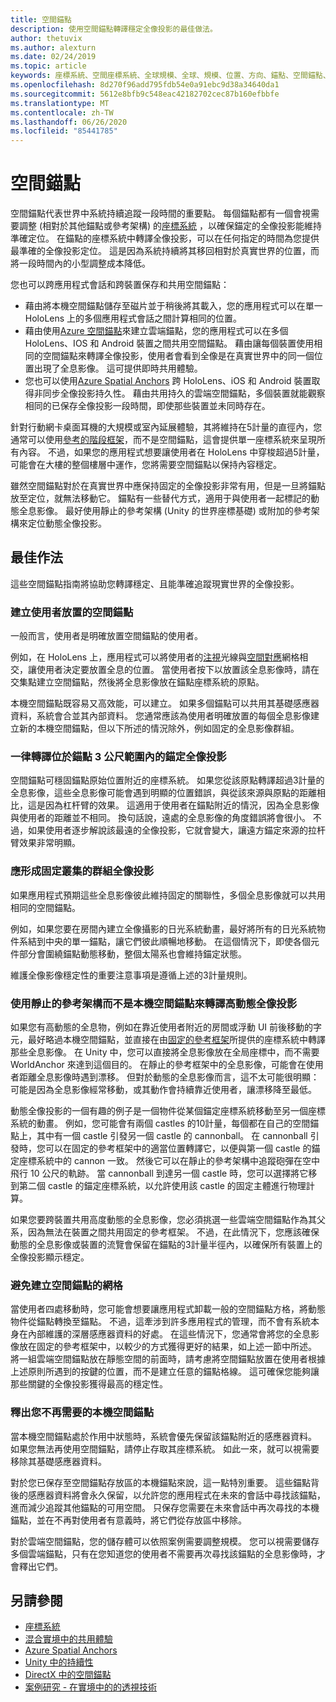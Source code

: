 ```yaml
---
title: 空間錨點
description: 使用空間錨點轉譯穩定全像投影的最佳做法。
author: thetuvix
ms.author: alexturn
ms.date: 02/24/2019
ms.topic: article
keywords: 座標系統、空間座標系統、全球規模、全球、規模、位置、方向、錨點、空間錨點、已全球鎖定、正進行全球鎖定、持續性、共用
ms.openlocfilehash: 8d270f96add795fdb54e0a91ebc9d38a34640da1
ms.sourcegitcommit: 5612e8bfb9c548eac42182702cec87b160efbbfe
ms.translationtype: MT
ms.contentlocale: zh-TW
ms.lasthandoff: 06/26/2020
ms.locfileid: "85441785"
---
```

# <a name="spatial-anchors"></a>空間錨點

空間錨點代表世界中系統持續追蹤一段時間的重要點。 每個錨點都有一個會視需要調整 (相對於其他錨點或參考架構) 的[座標系統](coordinate-systems.md) ，以確保錨定的全像投影能維持準確定位。  在錨點的座標系統中轉譯全像投影，可以在任何指定的時間為您提供最準確的全像投影定位。 這是因為系統持續將其移回相對於真實世界的位置，而將一段時間內的小型調整成本降低。

您也可以跨應用程式會話和跨裝置保存和共用空間錨點：
* 藉由將本機空間錨點儲存至磁片並于稍後將其載入，您的應用程式可以在單一 HoloLens 上的多個應用程式會話之間計算相同的位置。
* 藉由使用<a href="https://docs.microsoft.com/azure/spatial-anchors/overview" target="_blank">Azure 空間錨點</a>來建立雲端錨點，您的應用程式可以在多個 HoloLens、IOS 和 Android 裝置之間共用空間錨點。 藉由讓每個裝置使用相同的空間錨點來轉譯全像投影，使用者會看到全像是在真實世界中的同一個位置出現了全息影像。 這可提供即時共用體驗。
* 您也可以使用<a href="https://docs.microsoft.com/azure/spatial-anchors/overview" target="_blank">Azure Spatial Anchors</a> 跨 HoloLens、iOS 和 Android 裝置取得非同步全像投影持久性。 藉由共用持久的雲端空間錨點，多個裝置就能觀察相同的已保存全像投影一段時間，即使那些裝置並未同時存在。

針對行動網卡桌面耳機的大規模或室內延展體驗，其將維持在5計量的直徑內，您通常可以使用[參考的階段框架](coordinate-systems.md#stage-frame-of-reference)，而不是空間錨點，這會提供單一座標系統來呈現所有內容。 不過，如果您的應用程式想要讓使用者在 HoloLens 中穿梭超過5計量，可能會在大樓的整個樓層中運作，您將需要空間錨點以保持內容穩定。

雖然空間錨點對於在真實世界中應保持固定的全像投影非常有用，但是一旦將錨點放至定位，就無法移動它。 錨點有一些替代方式，適用于與使用者一起標記的動態全息影像。 最好使用靜止的參考架構 (Unity 的世界座標基礎) 或附加的參考架構來定位動態全像投影。

## <a name="best-practices"></a>最佳作法

這些空間錨點指南將協助您轉譯穩定、且能準確追蹤現實世界的全像投影。

### <a name="create-spatial-anchors-where-users-place-them"></a>建立使用者放置的空間錨點

一般而言，使用者是明確放置空間錨點的使用者。

例如，在 HoloLens 上，應用程式可以將使用者的[注視](gaze-and-commit.md)光線與[空間對應](spatial-mapping.md)網格相交，讓使用者決定要放置全息的位置。 當使用者按下以放置該全息影像時，請在交集點建立空間錨點，然後將全息影像放在錨點座標系統的原點。

本機空間錨點既容易又高效能，可以建立。 如果多個錨點可以共用其基礎感應器資料，系統會合並其內部資料。 您通常應該為使用者明確放置的每個全息影像建立新的本機空間錨點，但以下所述的情況除外，例如固定的全息影像群組。

### <a name="always-render-anchored-holograms-within-3-meters-of-their-anchor"></a>一律轉譯位於錨點 3 公尺範圍內的錨定全像投影

空間錨點可穩固錨點原始位置附近的座標系統。 如果您從該原點轉譯超過3計量的全息影像，這些全息影像可能會遇到明顯的位置錯誤，與從該來源與原點的距離相比，這是因為杠杆臂的效果。 這適用于使用者在錨點附近的情況，因為全息影像與使用者的距離並不相同。 換句話說，遠處的全息影像的角度錯誤將會很小。 不過，如果使用者逐步解說該最遠的全像投影，它就會變大，讓遠方錨定來源的拉杆臂效果非常明顯。

### <a name="group-holograms-that-should-form-a-rigid-cluster"></a>應形成固定叢集的群組全像投影

如果應用程式預期這些全息影像彼此維持固定的關聯性，多個全息影像就可以共用相同的空間錨點。

例如，如果您要在房間內建立全像攝影的日光系統動畫，最好將所有的日光系統物件系結到中央的單一錨點，讓它們彼此順暢地移動。 在這個情況下，即使各個元件部分會圍繞錨點動態移動，整個太陽系也會維持錨定狀態。

維護全像影像穩定性的重要注意事項是遵循上述的3計量規則。

### <a name="render-highly-dynamic-holograms-using-the-stationary-frame-of-reference-instead-of-a-local-spatial-anchor"></a>使用靜止的參考架構而不是本機空間錨點來轉譯高動態全像投影

如果您有高動態的全息物，例如在靠近使用者附近的房間或浮動 UI 前後移動的字元，最好略過本機空間錨點，並直接在由[固定的參考框架](coordinate-systems.md#stationary-frame-of-reference)所提供的座標系統中轉譯那些全息影像。 在 Unity 中，您可以直接將全息影像放在全局座標中，而不需要 WorldAnchor 來達到這個目的。 在靜止的參考框架中的全息影像，可能會在使用者距離全息影像時遇到漂移。 但對於動態的全息影像而言，這不太可能很明顯：可能是因為全息影像經常移動，或其動作會持續靠近使用者，讓漂移降至最低。

動態全像投影的一個有趣的例子是一個物件從某個錨定座標系統移動至另一個座標系統的動畫。 例如，您可能會有兩個 castles 的10計量，每個都在自己的空間錨點上，其中有一個 castle 引發另一個 castle 的 cannonball。 在 cannonball 引發時，您可以在固定的參考框架中的適當位置轉譯它，以便與第一個 castle 的錨定座標系統中的 cannon 一致。 然後它可以在靜止的參考架構中追蹤砲彈在空中飛行 10 公尺的軌跡。 當 cannonball 到達另一個 castle 時，您可以選擇將它移到第二個 castle 的錨定座標系統，以允許使用該 castle 的固定主體進行物理計算。

如果您要跨裝置共用高度動態的全息影像，您必須挑選一些雲端空間錨點作為其父系，因為無法在裝置之間共用固定的參考框架。  不過，在此情況下，您應該確保動態的全息影像或裝置的流覽會保留在錨點的3計量半徑內，以確保所有裝置上的全像投影顯示穩定。

### <a name="avoid-creating-a-grid-of-spatial-anchors"></a>避免建立空間錨點的網格

當使用者四處移動時，您可能會想要讓應用程式卸載一般的空間錨點方格，將動態物件從錨點轉換至錨點。 不過，這牽涉到許多應用程式的管理，而不會有系統本身在內部維護的深層感應器資料的好處。 在這些情況下，您通常會將您的全息影像放在固定的參考框架中，以較少的方式獲得更好的結果，如上述一節中所述。
將一組雲端空間錨點放在靜態空間的前面時，請考慮將空間錨點放置在使用者根據上述原則所遇到的按鍵的位置，而不是建立任意的錨點格線。 這可確保您能夠讓那些關鍵的全像投影獲得最高的穩定性。

### <a name="release-local-spatial-anchors-you-no-longer-need"></a>釋出您不再需要的本機空間錨點

當本機空間錨點處於作用中狀態時，系統會優先保留該錨點附近的感應器資料。 如果您無法再使用空間錨點，請停止存取其座標系統。 如此一來，就可以視需要移除其基礎感應器資料。

對於您已保存至空間錨點存放區的本機錨點來說，這一點特別重要。 這些錨點背後的感應器資料將會永久保留，以允許您的應用程式在未來的會話中尋找該錨點，進而減少追蹤其他錨點的可用空間。 只保存您需要在未來會話中再次尋找的本機錨點，並在不再對使用者有意義時，將它們從存放區中移除。

對於雲端空間錨點，您的儲存體可以依照案例需要調整規模。 您可以視需要儲存多個雲端錨點，只有在您知道您的使用者不需要再次尋找該錨點的全息影像時，才會釋出它們。

## <a name="see-also"></a>另請參閱
* [座標系統](coordinate-systems.md)
* [混合實境中的共用體驗](shared-experiences-in-mixed-reality.md)
* <a href="https://docs.microsoft.com/azure/spatial-anchors" target="_blank">Azure Spatial Anchors</a>
* [Unity 中的持續性](persistence-in-unity.md)
* [DirectX 中的空間錨點](coordinate-systems-in-directx.md#place-holograms-in-the-world-using-spatial-anchors)
* [案例研究 - 在實境中的的透視技術](case-study-looking-through-holes-in-your-reality.md)
